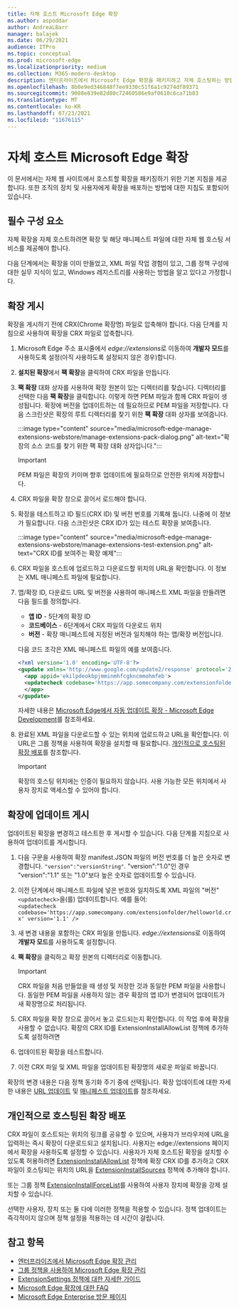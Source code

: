 ```yaml
---
title: 자체 호스트 Microsoft Edge 확장
ms.author: aspoddar
author: AndreaLBarr
manager: balajek
ms.date: 06/29/2021
audience: ITPro
ms.topic: conceptual
ms.prod: microsoft-edge
ms.localizationpriority: medium
ms.collection: M365-modern-desktop
description: 엔터프라이즈에서 Microsoft Edge 확장을 패키지하고 자체 호스팅하는 방법을 알아봅니다.
ms.openlocfilehash: 8b0e9ed346848f7ee9330c51f6a1c9274df89371
ms.sourcegitcommit: 9088e839e82d80c72460586e9af0610c6ca71b83
ms.translationtype: MT
ms.contentlocale: ko-KR
ms.lasthandoff: 07/23/2021
ms.locfileid: "11676115"
---
```

# <a name="self-host-microsoft-edge-extensions"></a>자체 호스트 Microsoft Edge 확장

이 문서에서는 자체 웹 사이트에서 호스트할 확장을 패키징하기 위한 기본 지침을 제공합니다. 또한 조직의 장치 및 사용자에게 확장을 배포하는 방법에 대한 지침도 포함되어 있습니다.

## <a name="prerequisites"></a>필수 구성 요소

자체 확장을 자체 호스트하려면 확장 및 해당 매니페스트 파일에 대한 자체 웹 호스팅 서비스를 제공해야 합니다.

 다음 단계에서는 확장을 이미 만들었고, XML 파일 작업 경험이 있고, 그룹 정책 구성에 대한 실무 지식이 있고, Windows 레지스트리를 사용하는 방법을 알고 있다고 가정합니다.

## <a name="publish-an-extension"></a>확장 게시

확장을 게시하기 전에 CRX(Chrome 확장명) 파일로 압축해야 합니다. 다음 단계를 지침으로 사용하여 확장을 CRX 파일로 압축합니다.

1. Microsoft Edge 주소 표시줄에서 *edge://extensions*로 이동하여 **개발자 모드**를 사용하도록 설정(아직 사용하도록 설정되지 않은 경우)합니다.
2. **설치된 확장**에서 **팩 확장**을 클릭하여 CRX 파일을 만듭니다.
3. **팩 확장** 대화 상자를 사용하여 확장 원본이 있는 디렉터리를 찾습니다. 디렉터리를 선택한 다음 **팩 확장**을 클릭합니다.  이렇게 하면 PEM 파일과 함께 CRX 파일이 생성됩니다. 확장에 버전을 업데이트하는 데 필요하므로 PEM 파일을 저장합니다. 다음 스크린샷은 확장의 루트 디렉터리를 찾기 위한 **팩 확장** 대화 상자를 보여줍니다.

   :::image type="content" source="media/microsoft-edge-manage-extensions-webstore/manage-extensions-pack-dialog.png" alt-text="확장의 소스 코드를 찾기 위한 팩 확장 대화 상자입니다.":::

   > [!IMPORTANT]
   > PEM 파일은 확장의 키이며 향후 업데이트에 필요하므로 안전한 위치에 저장합니다.

4. CRX 파일을 확장 창으로 끌어서 로드해야 합니다.
5. 확장을 테스트하고 ID 필드(CRX ID) 및 버전 번호를 기록해 둡니다. 나중에 이 정보가 필요합니다. 다음 스크린샷은 CRX ID가 있는 테스트 확장을 보여줍니다.

   :::image type="content" source="media/microsoft-edge-manage-extensions-webstore/manage-extensions-test-extension.png" alt-text="CRX ID를 보여주는 확장 예제":::

6. CRX 파일을 호스트에 업로드하고 다운로드할 위치의 URL을 확인합니다. 이 정보는 XML 매니페스트 파일에 필요합니다.
7. 앱/확장 ID, 다운로드 URL 및 버전을 사용하여 매니페스트 XML 파일을 만들려면 다음 필드를 정의합니다.  

   - **앱 ID** - 5단계의 확장 ID
   - **코드베이스** - 6단계에서 CRX 파일의 다운로드 위치
   - **버전** - 확장 매니페스트에 지정된 버전과 일치해야 하는 앱/확장 버전입니다.

   다음 코드 조각은 XML 매니페스트 파일의 예를 보여줍니다.

   ```xml
   <?xml version='1.0' encoding='UTF-8'?> 
   <gupdate xmlns='http://www.google.com/update2/response' protocol='2.0'> 
     <app appid='ekilpdeokbpjmminmhfcgkncmmohmfeb'> 
     <updatecheck codebase='https://app.somecompany.com/extensionfolder/helloworld.crx' version='1.0' /> 
     </app> 
   </gupdate> 
   ```

   자세한 내용은 [Microsoft Edge에서 자동 업데이트 확장 - Microsoft Edge Development](/microsoft-edge/extensions-chromium/enterprise/auto-update)를 참조하세요.

8. 완료된 XML 파일을 다운로드할 수 있는 위치에 업로드하고 URL을 확인합니다. 이 URL은 그룹 정책을 사용하여 확장을 설치할 때 필요합니다. [개인적으로 호스팅된 확장 배포](#distribute-a-privately-hosted-extension)를 참조합니다.

   > [!IMPORTANT]
   > 확장의 호스팅 위치에는 인증이 필요하지 않습니다. 사용 가능한 모든 위치에서 사용자 장치로 액세스할 수 있어야 합니다.

## <a name="publish-updates-to-an-extension"></a>확장에 업데이트 게시

업데이트된 확장을 변경하고 테스트한 후 게시할 수 있습니다. 다음 단계를 지침으로 사용하여 업데이트를 게시합니다.

1. 다음 구문을 사용하여 확장 manifest.JSON 파일의 버전 번호를 더 높은 숫자로 변경합니다. `"version":"versionString"`. "version":"1.0"인 경우 "version":"1.1" 또는 "1.0"보다 높은 숫자로 업데이트할 수 있습니다.
2. 이전 단계에서 매니페스트 파일에 넣은 번호와 일치하도록 XML 파일의 "버전" `<updatecheck>`을(를) 업데이트합니다. 예를 들어:<br>`<updatecheck codebase='https://app.somecompany.com/extensionfolder/helloworld.crx' version='1.1' />`
3. 새 변경 내용을 포함하는 CRX 파일을 만듭니다. *edge://extensions*로 이동하여 **개발자 모드**를 사용하도록 설정합니다.
4. **팩 확장**을 클릭하고 확장 원본의 디렉터리로 이동합니다.

   > [!IMPORTANT]
   > CRX 파일을 처음 만들었을 때 생성 및 저장한 것과 동일한 PEM 파일을 사용합니다. 동일한 PEM 파일을 사용하지 않는 경우 확장의 앱 ID가 변경되어 업데이트가 새 확장명으로 처리됩니다.

5. CRX 파일을 확장 창으로 끌어서 놓고 로드되는지 확인합니다. 이 작업 후에 확장을 사용할 수 없습니다. 확장의 CRX ID를 ExtensionInstallAllowList 정책에 추가하도록 설정하려면 
6. 업데이트된 확장을 테스트합니다.
7. 이전 CRX 파일 및 XML 파일을 업데이트된 확장명의 새로운 파일로 바꿉니다.

확장의 변경 내용은 다음 정책 동기화 주기 중에 선택됩니다. 확장 업데이트에 대한 자세한 내용은 [URL 업데이트](/microsoft-edge/extensions-chromium/enterprise/auto-update#update-url) 및 [매니페스트 업데이트](/microsoft-edge/extensions-chromium/enterprise/auto-update#updated-manifest)를 참조하세요.

## <a name="distribute-a-privately-hosted-extension"></a>개인적으로 호스팅된 확장 배포

CRX 파일이 호스트되는 위치의 링크를 공유할 수 있으며, 사용자가 브라우저에 URL을 입력하는 즉시 확장이 다운로드되고 설치됩니다. 사용자는 edge://extensions 페이지에서 확장을 사용하도록 설정할 수 있습니다. 사용자가 자체 호스트된 확장을 설치할 수 있도록 허용하려면 [ExtensionInstallAllowList](/deployedge/microsoft-edge-policies#extensioninstallallowlist) 정책에 확장 CRX ID를 추가하고 CRX 파일이 호스팅되는 위치의 URL을 [ExtensionInstallSources](/deployedge/microsoft-edge-policies#extensioninstallsources) 정책에 추가해야 합니다.

또는 그룹 정책 [ExtensionInstallForceList](/deployedge/microsoft-edge-manage-extensions-policies#force-install-an-extension)를 사용하여 사용자 장치에 확장을 강제 설치할 수 있습니다.

선택한 사용자, 장치 또는 둘 다에 이러한 정책을 적용할 수 있습니다. 정책 업데이트는 즉각적이지 않으며 정책 설정을 적용하는 데 시간이 걸립니다.

## <a name="see-also"></a>참고 항목

- [엔터프라이즈에서 Microsoft Edge 확장 관리](microsoft-edge-manage-extensions.md)
- [그룹 정책을 사용하여 Microsoft Edge 확장 관리](microsoft-edge-manage-extensions-policies.md)
- [ExtensionSettings 정책에 대한 자세한 가이드](microsoft-edge-manage-extensions-ref-guide.md)
- [Microsoft Edge 확장에 대한 FAQ](microsoft-edge-manage-extensions-faq.md)
- [Microsoft Edge Enterprise 방문 페이지](https://aka.ms/EdgeEnterprise)
